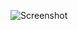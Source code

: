 ![Screenshot](https://github.com/MahaSaud99/Angular-HW1/assets/52765342/42190f54-0edf-4ecb-8d10-412dce20cf95)
